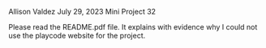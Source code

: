 Allison Valdez
July 29, 2023
Mini Project 32

Please read the README.pdf file. It explains with evidence why I could not use the playcode website for the project.








